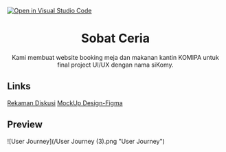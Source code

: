 [![Open in Visual Studio Code](https://classroom.github.com/assets/open-in-vscode-c66648af7eb3fe8bc4f294546bfd86ef473780cde1dea487d3c4ff354943c9ae.svg)](https://classroom.github.com/online_ide?assignment_repo_id=8334709&assignment_repo_type=AssignmentRepo)
<h1 align="center">Sobat Ceria</h1>
<p align="center">Kami membuat website booking meja dan makanan kantin KOMIPA untuk final project UI/UX dengan nama siKomy.</p>

## Links
[Rekaman Diskusi](https://drive.google.com/file/d/1Zoy42ZKTH0fEP31JrpW-Sl9yBokNf9lU/view?usp=sharing)
[MockUp Design-Figma](https://www.figma.com/file/8KDrX8U6OUjQ02cf39sIRQ/UI%2FUX?node-id=181%3A167&t=CAlRO5ySbQfMCWL3-1)

## Preview
![User Journey](/User Journey (3).png "User Journey")
